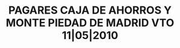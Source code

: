 ---
layout: asset
title: PAGARES CAJA DE AHORROS Y MONTE PIEDAD DE MADRID VTO 11|05|2010
isin: ES0514950X86
---